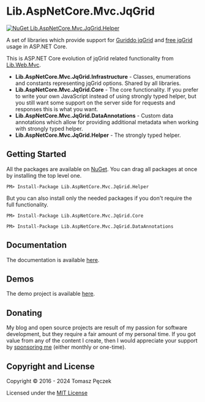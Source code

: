# Lib.AspNetCore.Mvc.JqGrid
[![NuGet Lib.AspNetCore.Mvc.JqGrid.Helper](https://badge.fury.io/nu/Lib.AspNetCore.Mvc.JqGrid.Helper.svg)](http://badge.fury.io/nu/Lib.AspNetCore.Mvc.JqGrid.Helper)

A set of libraries which provide support for [Guriddo jqGrid](http://guriddo.net/) and [free jqGrid](https://github.com/free-jqgrid/jqGrid) usage in ASP.NET Core.

This is ASP.NET Core evolution of jqGrid related functionality from [Lib.Web.Mvc](https://github.com/tpeczek/Lib.Web.Mvc/).

- **Lib.AspNetCore.Mvc.JqGrid.Infrastructure** - Classes, enumerations and constants representing jqGrid options. Shared by all libraries.
- **Lib.AspNetCore.Mvc.JqGrid.Core** - The core functionality. If you prefer to write your own JavaScript instead of using strongly typed helper, but you still want some support on the server side for requests and responses this is what you want.
- **Lib.AspNetCore.Mvc.JqGrid.DataAnnotations** - Custom data annotations which allow for providing additional metadata when working with strongly typed helper.
- **Lib.AspNetCore.Mvc.JqGrid.Helper** - The strongly typed helper.

## Getting Started

All the packages are available on [NuGet](https://www.nuget.org/packages/Lib.AspNetCore.Mvc.JqGrid.Helper/). You can drag all packages at once by installing the top level one.

```
PM> Install-Package Lib.AspNetCore.Mvc.JqGrid.Helper
```

But you can also install only the needed packages if you don't require the full functionality.

```
PM> Install-Package Lib.AspNetCore.Mvc.JqGrid.Core
```

```
PM> Install-Package Lib.AspNetCore.Mvc.JqGrid.DataAnnotations
```

## Documentation

The documentation is available [here](https://tpeczek.github.io/Lib.AspNetCore.Mvc.JqGrid/).

## Demos

The demo project is available [here](https://github.com/tpeczek/Demo.AspNetCore.JqGrid).

## Donating

My blog and open source projects are result of my passion for software development, but they require a fair amount of my personal time. If you got value from any of the content I create, then I would appreciate your support by [sponsoring me](https://github.com/sponsors/tpeczek) (either monthly or one-time).

## Copyright and License

Copyright © 2016 - 2024 Tomasz Pęczek

Licensed under the [MIT License](https://github.com/tpeczek/Lib.AspNetCore.Mvc.JqGrid/blob/master/LICENSE.md)
